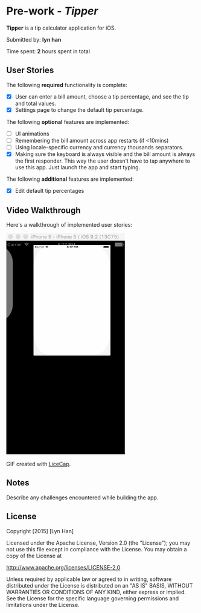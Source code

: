 # Pre-work - *Tipper*

**Tipper** is a tip calculator application for iOS.

Submitted by: **lyn han**

Time spent: **2** hours spent in total

## User Stories

The following **required** functionality is complete:

* [x] User can enter a bill amount, choose a tip percentage, and see the tip and total values.
* [x] Settings page to change the default tip percentage.

The following **optional** features are implemented:
* [ ] UI animations
* [ ] Remembering the bill amount across app restarts (if <10mins)
* [ ] Using locale-specific currency and currency thousands separators.
* [x] Making sure the keyboard is always visible and the bill amount is always the first responder. This way the user doesn't have to tap anywhere to use this app. Just launch the app and start typing.

The following **additional** features are implemented:

- [x] Edit default tip percentages

## Video Walkthrough 

Here's a walkthrough of implemented user stories:

![Tipper Walkthrough](https://github.com/lynhan/tipper/raw/master/tipper.gif)

GIF created with [LiceCap](http://www.cockos.com/licecap/).

## Notes

Describe any challenges encountered while building the app.

## License

Copyright [2015] [Lyn Han]

Licensed under the Apache License, Version 2.0 (the "License");
you may not use this file except in compliance with the License.
You may obtain a copy of the License at

http://www.apache.org/licenses/LICENSE-2.0

Unless required by applicable law or agreed to in writing, software
distributed under the License is distributed on an "AS IS" BASIS,
WITHOUT WARRANTIES OR CONDITIONS OF ANY KIND, either express or implied.
See the License for the specific language governing permissions and
limitations under the License.